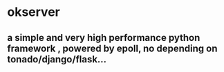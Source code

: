 # okserver
## a simple and very high performance python framework , powered by epoll, no depending on tonado/django/flask...
